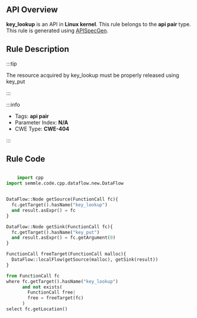 ---
---


## API Overview
**key_lookup** is an API in **Linux kernel**. This rule belongs to the **api pair** type. This rule is generated using [APISpecGen](../../tools/APISpecGen).
## Rule Description

:::tip

The resource acquired by key_lookup must be properly released using key_put

:::

:::info

- Tags: **api pair**
- Parameter Index: **N/A**
- CWE Type: **CWE-404**

:::

## Rule Code
```python

    import cpp
import semmle.code.cpp.dataflow.new.DataFlow


DataFlow::Node getSource(FunctionCall fc){
  fc.getTarget().hasName("key_lookup")
  and result.asExpr() = fc
}

DataFlow::Node getSink(FunctionCall fc){
  fc.getTarget().hasName("key_put")
  and result.asExpr() = fc.getArgument(0)
}

FunctionCall freeTarget(FunctionCall malloc){
  DataFlow::localFlow(getSource(malloc), getSink(result))
}

from FunctionCall fc
where fc.getTarget().hasName("key_lookup")
      and not exists(
        FunctionCall free| 
        free = freeTarget(fc)
      )
select fc.getLocation()

    
```